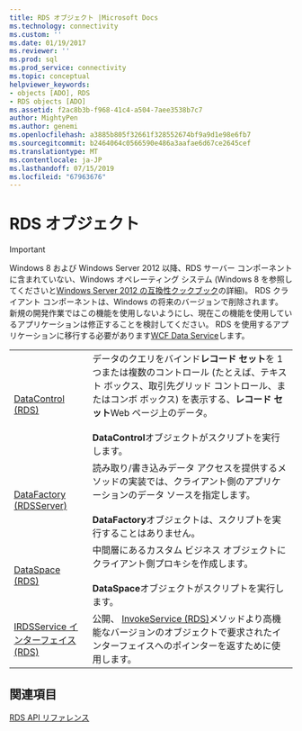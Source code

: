 ```yaml
---
title: RDS オブジェクト |Microsoft Docs
ms.technology: connectivity
ms.custom: ''
ms.date: 01/19/2017
ms.reviewer: ''
ms.prod: sql
ms.prod_service: connectivity
ms.topic: conceptual
helpviewer_keywords:
- objects [ADO], RDS
- RDS objects [ADO]
ms.assetid: f2ac8b3b-f968-41c4-a504-7aee3538b7c7
author: MightyPen
ms.author: genemi
ms.openlocfilehash: a3885b805f32661f328552674bf9a9d1e98e6fb7
ms.sourcegitcommit: b2464064c0566590e486a3aafae6d67ce2645cef
ms.translationtype: MT
ms.contentlocale: ja-JP
ms.lasthandoff: 07/15/2019
ms.locfileid: "67963676"
---
```

# <a name="rds-objects"></a>RDS オブジェクト
> [!IMPORTANT]
>  Windows 8 および Windows Server 2012 以降、RDS サーバー コンポーネントに含まれていない、Windows オペレーティング システム (Windows 8 を参照してくださいと[Windows Server 2012 の互換性クックブック](https://www.microsoft.com/download/details.aspx?id=27416)の詳細)。 RDS クライアント コンポーネントは、Windows の将来のバージョンで削除されます。 新規の開発作業ではこの機能を使用しないようにし、現在この機能を使用しているアプリケーションは修正することを検討してください。 RDS を使用するアプリケーションに移行する必要があります[WCF Data Service](https://go.microsoft.com/fwlink/?LinkId=199565)します。  
  
|||  
|-|-|  
|[DataControl (RDS)](../../../ado/reference/rds-api/datacontrol-object-rds.md)|データのクエリをバインド**レコード セット**を 1 つまたは複数のコントロール (たとえば、テキスト ボックス、取引先グリッド コントロール、またはコンボ ボックス) を表示する、**レコード セット**Web ページ上のデータ。<br /><br /> **DataControl**オブジェクトがスクリプトを実行します。|  
|[DataFactory (RDSServer)](../../../ado/reference/rds-api/datafactory-object-rdsserver.md)|読み取り/書き込みデータ アクセスを提供するメソッドの実装では、クライアント側のアプリケーションのデータ ソースを指定します。<br /><br /> **DataFactory**オブジェクトは、スクリプトを実行することはありません。|  
|[DataSpace (RDS)](../../../ado/reference/rds-api/dataspace-object-rds.md)|中間層にあるカスタム ビジネス オブジェクトにクライアント側プロキシを作成します。<br /><br /> **DataSpace**オブジェクトがスクリプトを実行します。|  
|[IRDSService インターフェイス (RDS)](../../../ado/reference/rds-api/irdsservice-interface-rds.md)|公開、 [InvokeService (RDS)](../../../ado/reference/rds-api/invokeservice-rds.md)メソッドより高機能なバージョンのオブジェクトで要求されたインターフェイスへのポインターを返すために使用します。|  
  
## <a name="see-also"></a>関連項目  
 [RDS API リファレンス](../../../ado/reference/rds-api/rds-api-reference.md)


